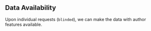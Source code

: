 ## Data Availability

Upon individual requests (`blinded`), we can make the data with author features available.